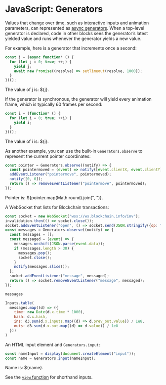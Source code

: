 # JavaScript: Generators

Values that change over time, such as interactive inputs and animation parameters, can represented as [async generators](https://developer.mozilla.org/en-US/docs/Web/JavaScript/Reference/Global_Objects/Generator). When a top-level generator is declared, code in other blocks sees the generator’s latest yielded value and runs whenever the generator yields a new value.

For example, here is a generator that increments once a second:

```js show
const j = (async function* () {
  for (let j = 0; true; ++j) {
    yield j;
    await new Promise((resolve) => setTimeout(resolve, 1000));
  }
})();
```

The value of j is: ${j}.

If the generator is synchronous, the generator will yield every animation frame, which is typically 60 frames per second:

```js show
const i = (function* () {
  for (let i = 0; true; ++i) {
    yield i;
  }
})();
```

The value of i is: ${i}.

As another example, you can use the built-in `Generators.observe` to represent the current pointer coordinates:

```js show
const pointer = Generators.observe((notify) => {
  const pointermoved = (event) => notify([event.clientX, event.clientY]);
  addEventListener("pointermove", pointermoved);
  notify([0, 0]);
  return () => removeEventListener("pointermove", pointermoved);
});
```

Pointer is: ${pointer.map(Math.round).join(", ")}.

A WebSocket that lists for Blockchain transactions:

```js show
const socket = new WebSocket("wss://ws.blockchain.info/inv");
invalidation.then(() => socket.close());
socket.addEventListener("open", () => socket.send(JSON.stringify({op: "unconfirmed_sub"})));
const messages = Generators.observe((notify) => {
  const messages = [];
  const messaged = (event) => {
    messages.unshift(JSON.parse(event.data));
    if (messages.length > 30) {
      messages.pop();
      socket.close();
    }
    notify(messages.slice());
  };
  socket.addEventListener("message", messaged);
  return () => socket.removeEventListener("message", messaged);
});
```

```js
messages
```

```js
Inputs.table(
  messages.map((d) => ({
    time: new Date(d.x.time * 1000),
    hash: d.x.hash,
    ins: d3.sum(d.x.inputs.map((d) => d.prev_out.value)) / 1e8,
    outs: d3.sum(d.x.out.map((d) => d.value)) / 1e8
  }))
)
```

An HTML input element and `Generators.input`:

```js show
const nameInput = display(document.createElement("input"));
const name = Generators.input(nameInput);
```

Name is: ${name}.

See the [`view` function](./inputs) for shorthand inputs.
